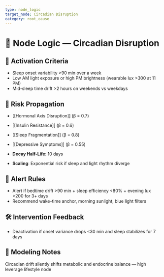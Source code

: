 ```yaml
---
type: node_logic
target_node: Circadian Disruption
category: root_cause
---
```


# 🧠 Node Logic — Circadian Disruption

## 🔑 Activation Criteria
- Sleep onset variability >90 min over a week
- Low AM light exposure or high PM brightness (wearable lux >300 at 11 PM)
- Mid-sleep time drift >2 hours on weekends vs weekdays

## 🔁 Risk Propagation
- [[Hormonal Axis Disruption]] (β = 0.7)
- [[Insulin Resistance]] (β = 0.6)
- [[Sleep Fragmentation]] (β = 0.8)
- [[Depressive Symptoms]] (β = 0.55)

- **Decay Half-Life**: 10 days
- **Scaling**: Exponential risk if sleep and light rhythm diverge

## 🚨 Alert Rules
- Alert if bedtime drift >90 min + sleep efficiency <80% + evening lux >200 for 3+ days
- Recommend wake-time anchor, morning sunlight, blue light filters

## 🛠 Intervention Feedback
- Deactivation if onset variance drops <30 min and sleep stabilizes for 7 days

## 🧠 Modeling Notes
Circadian drift silently shifts metabolic and endocrine balance — high leverage lifestyle node
